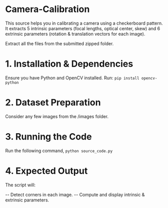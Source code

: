 # Camera-Calibration

This source helps you in calibrating a camera using a checkerboard pattern. It extracts 5 intrinsic parameters (focal lengths, optical center, skew) and 6 extrinsic parameters (rotation & translation vectors for each image).

Extract all the files from the submitted zipped folder.

# 1. Installation & Dependencies

Ensure you have Python and OpenCV installed. Run:
`pip install opencv-python`

# 2. Dataset Preparation

Consider any few images from the /images folder.

# 3. Running the Code

Run the following command,
`python source_code.py`

# 4. Expected Output

The script will:

  -- Detect corners in each image.
  -- Compute and display intrinsic & extrinsic parameters.

  




